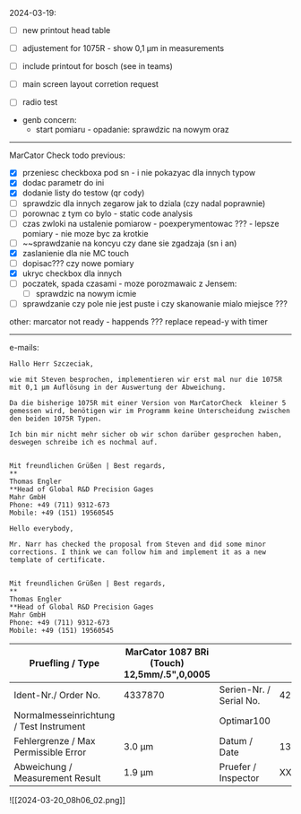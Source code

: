 2024-03-19:
- [ ] new printout head table 
- [ ] adjustement for 1075R - show 0,1 µm in measurements
- [ ] include printout for bosch (see in teams)
- [ ] main screen layout corretion request
- [ ] radio test


- genb concern:
	- start pomiaru - opadanie: sprawdzic na nowym oraz
---
MarCator Check todo previous:
- [x] przeniesc checkboxa pod sn - i nie pokazyac dla innych typow
- [x] dodac parametr do ini
- [x] dodanie listy do testow (qr cody)
- [ ] sprawdzic dla innych zegarow jak to dziala (czy nadal poprawnie)
- [ ] porownac z tym co bylo - static code analysis
- [ ] czas zwloki na ustalenie pomiarow - poexperymentowac ??? - lepsze pomiary - nie moze byc za krotkie
- [ ] ~~sprawdzanie na koncyu czy dane sie zgadzaja (sn i an)
- [x] zaslanienie dla nie MC touch
- [ ] dopisac??? czy nowe pomiary
- [x] ukryc checkbox dla innych
- [ ] poczatek, spada czasami - moze porozmawaic z Jensem:
	- [ ] sprawdzic na nowym icmie
- [ ] sprawdzanie czy pole nie jest puste i czy skanowanie mialo miejsce ???

other:
marcator not ready - happends
??? replace  repead-y with timer

---
e-mails:
```
Hallo Herr Szczeciak,

wie mit Steven besprochen, implementieren wir erst mal nur die 1075R mit 0,1 µm Auflösung in der Auswertung der Abweichung.

Da die bisherige 1075R mit einer Version von MarCatorCheck  kleiner 5 gemessen wird, benötigen wir im Programm keine Unterscheidung zwischen den beiden 1075R Typen.

Ich bin mir nicht mehr sicher ob wir schon darüber gesprochen haben, deswegen schreibe ich es nochmal auf.

  
Mit freundlichen Grüßen | Best regards,  
**  
Thomas Engler  
**Head of Global R&D Precision Gages  
Mahr GmbH  
Phone: +49 (711) 9312-673  
Mobile: +49 (151) 19560545
```

```
Hello everybody,

Mr. Narr has checked the proposal from Steven and did some minor corrections. I think we can follow him and implement it as a new template of certificate.

  
Mit freundlichen Grüßen | Best regards,  
**  
Thomas Engler  
**Head of Global R&D Precision Gages  
Mahr GmbH  
Phone: +49 (711) 9312-673  
Mobile: +49 (151) 19560545
```

| Pruefling / Type                        | MarCator 1087 BRi (Touch) 12,5mm/.5",0,0005 |                         |          |
|-----------------------------------------|---------------------------------------------|-------------------------|----------|
| Ident-Nr./ Order No.                    | 4337870                                     | Serien-Nr. / Serial No. | 42030001 |
| Normalmesseinrichtung / Test Instrument |                                             | Optimar100              |          |
| Fehlergrenze / Max Permissible Error    | 3.0 µm                                      | Datum / Date            | 13.3.24  |
| Abweichung / Measurement Result         | 1.9 µm                                      | Pruefer / Inspector     | XXXXXX   |
![[2024-03-20_08h06_02.png]]